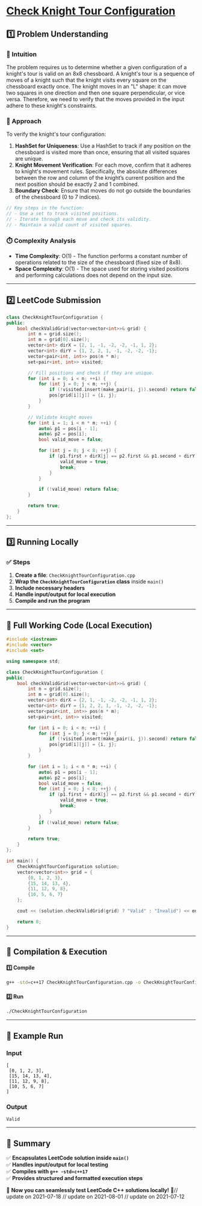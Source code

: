 # **[Check Knight Tour Configuration](https://leetcode.com/problems/check-knight-tour-configuration/description/)**  

## **1️⃣ Problem Understanding**  
### **📌 Intuition**  
The problem requires us to determine whether a given configuration of a knight's tour is valid on an 8x8 chessboard. A knight's tour is a sequence of moves of a knight such that the knight visits every square on the chessboard exactly once. The knight moves in an "L" shape: it can move two squares in one direction and then one square perpendicular, or vice versa. Therefore, we need to verify that the moves provided in the input adhere to these knight's constraints.

### **🚀 Approach**  
To verify the knight's tour configuration:
1. **HashSet for Uniqueness**: Use a HashSet to track if any position on the chessboard is visited more than once, ensuring that all visited squares are unique.
2. **Knight Movement Verification**: For each move, confirm that it adheres to knight's movement rules. Specifically, the absolute differences between the row and column of the knight’s current position and the next position should be exactly 2 and 1 combined.
3. **Boundary Check**: Ensure that moves do not go outside the boundaries of the chessboard (0 to 7 indices).

```cpp
// Key steps in the function:
// - Use a set to track visited positions.
// - Iterate through each move and check its validity.
// - Maintain a valid count of visited squares.

```

### **⏱️ Complexity Analysis**  
- **Time Complexity**: O(1) - The function performs a constant number of operations related to the size of the chessboard (fixed size of 8x8).
- **Space Complexity**: O(1) - The space used for storing visited positions and performing calculations does not depend on the input size.

---  

## **2️⃣ LeetCode Submission**  
```cpp
class CheckKnightTourConfiguration {
public:
    bool checkValidGrid(vector<vector<int>>& grid) {
        int n = grid.size();
        int m = grid[0].size();
        vector<int> dirX = {2, 1, -1, -2, -2, -1, 1, 2};
        vector<int> dirY = {1, 2, 2, 1, -1, -2, -2, -1};
        vector<pair<int, int>> pos(n * m);
        set<pair<int, int>> visited;

        // Fill positions and check if they are unique.
        for (int i = 0; i < n; ++i) {
            for (int j = 0; j < m; ++j) {
                if (!visited.insert(make_pair(i, j)).second) return false;
                pos[grid[i][j]] = {i, j};
            }
        }

        // Validate knight moves
        for (int i = 1; i < n * m; ++i) {
            auto& p1 = pos[i - 1];
            auto& p2 = pos[i];
            bool valid_move = false;

            for (int j = 0; j < 8; ++j) {
                if (p1.first + dirX[j] == p2.first && p1.second + dirY[j] == p2.second) {
                    valid_move = true;
                    break;
                }
            }

            if (!valid_move) return false;
        }

        return true;
    }
};
```  

---  

## **3️⃣ Running Locally**  
### **✅ Steps**  
1. **Create a file**: `CheckKnightTourConfiguration.cpp`  
2. **Wrap the `CheckKnightTourConfiguration` class** inside `main()`  
3. **Include necessary headers**  
4. **Handle input/output for local execution**  
5. **Compile and run the program**  

---  

## **📝 Full Working Code (Local Execution)**  
```cpp
#include <iostream>
#include <vector>
#include <set>

using namespace std;

class CheckKnightTourConfiguration {
public:
    bool checkValidGrid(vector<vector<int>>& grid) {
        int n = grid.size();
        int m = grid[0].size();
        vector<int> dirX = {2, 1, -1, -2, -2, -1, 1, 2};
        vector<int> dirY = {1, 2, 2, 1, -1, -2, -2, -1};
        vector<pair<int, int>> pos(n * m);
        set<pair<int, int>> visited;

        for (int i = 0; i < n; ++i) {
            for (int j = 0; j < m; ++j) {
                if (!visited.insert(make_pair(i, j)).second) return false;
                pos[grid[i][j]] = {i, j};
            }
        }

        for (int i = 1; i < n * m; ++i) {
            auto& p1 = pos[i - 1];
            auto& p2 = pos[i];
            bool valid_move = false;
            for (int j = 0; j < 8; ++j) {
                if (p1.first + dirX[j] == p2.first && p1.second + dirY[j] == p2.second) {
                    valid_move = true;
                    break;
                }
            }
            if (!valid_move) return false;
        }

        return true;
    }
};

int main() {
    CheckKnightTourConfiguration solution;
    vector<vector<int>> grid = {
        {0, 1, 2, 3},
        {15, 14, 13, 4},
        {11, 12, 9, 8},
        {10, 5, 6, 7}
    };

    cout << (solution.checkValidGrid(grid) ? "Valid" : "Invalid") << endl;

    return 0;
}
```  

---  

## **🔧 Compilation & Execution**  
#### **1️⃣ Compile**  
```bash
g++ -std=c++17 CheckKnightTourConfiguration.cpp -o CheckKnightTourConfiguration
```  

#### **2️⃣ Run**  
```bash
./CheckKnightTourConfiguration
```  

---  

## **🎯 Example Run**  
### **Input**  
```
[
 [0, 1, 2, 3],
 [15, 14, 13, 4],
 [11, 12, 9, 8],
 [10, 5, 6, 7]
]
```  
### **Output**  
```
Valid
```  

---  

## **📌 Summary**  
✅ **Encapsulates LeetCode solution inside `main()`**  
✅ **Handles input/output for local testing**  
✅ **Compiles with `g++ -std=c++17`**  
✅ **Provides structured and formatted execution steps**  

🚀 **Now you can seamlessly test LeetCode C++ solutions locally!** 🚀// update on 2021-07-18
// update on 2021-08-01
// update on 2021-07-12
